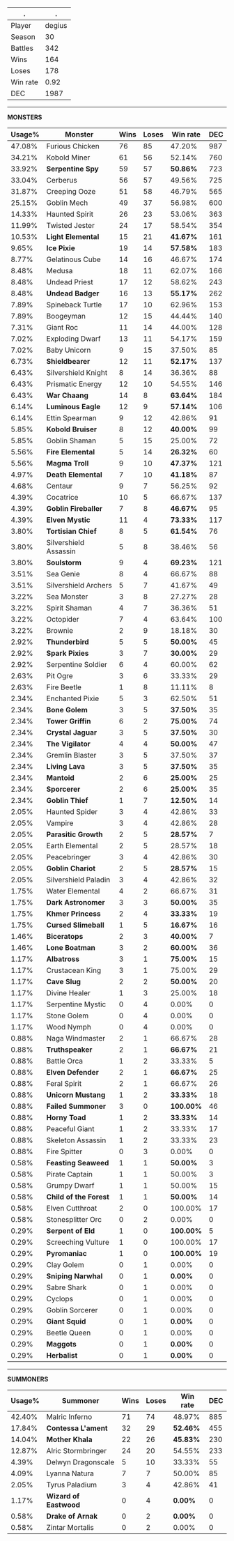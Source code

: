 .|.
|-|-
Player|degius
Season|30
Battles|342
Wins|164
Loses|178
Win rate|0.92
DEC|1987

---
**MONSTERS**

Usage%|Monster|Wins|Loses|Win rate|DEC|
-|-|-|-|-|-|
47.08%|Furious Chicken|76|85|47.20%|987|
34.21%|Kobold Miner|61|56|52.14%|760|
33.92%|**Serpentine Spy**|59|57|**50.86%**|723|
33.04%|Cerberus|56|57|49.56%|725|
31.87%|Creeping Ooze|51|58|46.79%|565|
25.15%|Goblin Mech|49|37|56.98%|600|
14.33%|Haunted Spirit|26|23|53.06%|363|
11.99%|Twisted Jester|24|17|58.54%|354|
10.53%|**Light Elemental**|15|21|**41.67%**|161|
9.65%|**Ice Pixie**|19|14|**57.58%**|183|
8.77%|Gelatinous Cube|14|16|46.67%|174|
8.48%|Medusa|18|11|62.07%|166|
8.48%|Undead Priest|17|12|58.62%|243|
8.48%|**Undead Badger**|16|13|**55.17%**|262|
7.89%|Spineback Turtle|17|10|62.96%|153|
7.89%|Boogeyman|12|15|44.44%|140|
7.31%|Giant Roc|11|14|44.00%|128|
7.02%|Exploding Dwarf|13|11|54.17%|159|
7.02%|Baby Unicorn|9|15|37.50%|85|
6.73%|**Shieldbearer**|12|11|**52.17%**|137|
6.43%|Silvershield Knight|8|14|36.36%|88|
6.43%|Prismatic Energy|12|10|54.55%|146|
6.43%|**War Chaang**|14|8|**63.64%**|184|
6.14%|**Luminous Eagle**|12|9|**57.14%**|106|
6.14%|Ettin Spearman|9|12|42.86%|91|
5.85%|**Kobold Bruiser**|8|12|**40.00%**|99|
5.85%|Goblin Shaman|5|15|25.00%|72|
5.56%|**Fire Elemental**|5|14|**26.32%**|60|
5.56%|**Magma Troll**|9|10|**47.37%**|121|
4.97%|**Death Elemental**|7|10|**41.18%**|87|
4.68%|Centaur|9|7|56.25%|92|
4.39%|Cocatrice|10|5|66.67%|137|
4.39%|**Goblin Fireballer**|7|8|**46.67%**|95|
4.39%|**Elven Mystic**|11|4|**73.33%**|117|
3.80%|**Tortisian Chief**|8|5|**61.54%**|76|
3.80%|Silvershield Assassin|5|8|38.46%|56|
3.80%|**Soulstorm**|9|4|**69.23%**|121|
3.51%|Sea Genie|8|4|66.67%|88|
3.51%|Silvershield Archers|5|7|41.67%|49|
3.22%|Sea Monster|3|8|27.27%|28|
3.22%|Spirit Shaman|4|7|36.36%|51|
3.22%|Octopider|7|4|63.64%|100|
3.22%|Brownie|2|9|18.18%|30|
2.92%|**Thunderbird**|5|5|**50.00%**|45|
2.92%|**Spark Pixies**|3|7|**30.00%**|29|
2.92%|Serpentine Soldier|6|4|60.00%|62|
2.63%|Pit Ogre|3|6|33.33%|29|
2.63%|Fire Beetle|1|8|11.11%|8|
2.34%|Enchanted Pixie|5|3|62.50%|51|
2.34%|**Bone Golem**|3|5|**37.50%**|35|
2.34%|**Tower Griffin**|6|2|**75.00%**|74|
2.34%|**Crystal Jaguar**|3|5|**37.50%**|30|
2.34%|**The Vigilator**|4|4|**50.00%**|47|
2.34%|Gremlin Blaster|3|5|37.50%|37|
2.34%|**Living Lava**|3|5|**37.50%**|35|
2.34%|**Mantoid**|2|6|**25.00%**|25|
2.34%|**Sporcerer**|2|6|**25.00%**|35|
2.34%|**Goblin Thief**|1|7|**12.50%**|14|
2.05%|Haunted Spider|3|4|42.86%|33|
2.05%|Vampire|3|4|42.86%|28|
2.05%|**Parasitic Growth**|2|5|**28.57%**|7|
2.05%|Earth Elemental|2|5|28.57%|18|
2.05%|Peacebringer|3|4|42.86%|30|
2.05%|**Goblin Chariot**|2|5|**28.57%**|15|
2.05%|Silvershield Paladin|3|4|42.86%|32|
1.75%|Water Elemental|4|2|66.67%|31|
1.75%|**Dark Astronomer**|3|3|**50.00%**|35|
1.75%|**Khmer Princess**|2|4|**33.33%**|19|
1.75%|**Cursed Slimeball**|1|5|**16.67%**|16|
1.46%|**Biceratops**|2|3|**40.00%**|7|
1.46%|**Lone Boatman**|3|2|**60.00%**|36|
1.17%|**Albatross**|3|1|**75.00%**|15|
1.17%|Crustacean King|3|1|75.00%|29|
1.17%|**Cave Slug**|2|2|**50.00%**|20|
1.17%|Divine Healer|1|3|25.00%|18|
1.17%|Serpentine Mystic|0|4|0.00%|0|
1.17%|Stone Golem|0|4|0.00%|0|
1.17%|Wood Nymph|0|4|0.00%|0|
0.88%|Naga Windmaster|2|1|66.67%|28|
0.88%|**Truthspeaker**|2|1|**66.67%**|21|
0.88%|Battle Orca|1|2|33.33%|5|
0.88%|**Elven Defender**|2|1|**66.67%**|25|
0.88%|Feral Spirit|2|1|66.67%|26|
0.88%|**Unicorn Mustang**|1|2|**33.33%**|18|
0.88%|**Failed Summoner**|3|0|**100.00%**|46|
0.88%|**Horny Toad**|1|2|**33.33%**|14|
0.88%|Peaceful Giant|1|2|33.33%|17|
0.88%|Skeleton Assassin|1|2|33.33%|23|
0.88%|Fire Spitter|0|3|0.00%|0|
0.58%|**Feasting Seaweed**|1|1|**50.00%**|3|
0.58%|Pirate Captain|1|1|50.00%|3|
0.58%|Grumpy Dwarf|1|1|50.00%|15|
0.58%|**Child of the Forest**|1|1|**50.00%**|14|
0.58%|Elven Cutthroat|2|0|100.00%|17|
0.58%|Stonesplitter Orc|0|2|0.00%|0|
0.29%|**Serpent of Eld**|1|0|**100.00%**|5|
0.29%|Screeching Vulture|1|0|100.00%|17|
0.29%|**Pyromaniac**|1|0|**100.00%**|19|
0.29%|Clay Golem|0|1|0.00%|0|
0.29%|**Sniping Narwhal**|0|1|**0.00%**|0|
0.29%|Sabre Shark|0|1|0.00%|0|
0.29%|Cyclops|0|1|0.00%|0|
0.29%|Goblin Sorcerer|0|1|0.00%|0|
0.29%|**Giant Squid**|0|1|**0.00%**|0|
0.29%|Beetle Queen|0|1|0.00%|0|
0.29%|**Maggots**|0|1|**0.00%**|0|
0.29%|**Herbalist**|0|1|**0.00%**|0|

---
**SUMMONERS**

Usage%|Summoner|Wins|Loses|Win rate|DEC|
-|-|-|-|-|-|
42.40%|Malric Inferno|71|74|48.97%|885|
17.84%|**Contessa L'ament**|32|29|**52.46%**|455|
14.04%|**Mother Khala**|22|26|**45.83%**|230|
12.87%|Alric Stormbringer|24|20|54.55%|233|
4.39%|Delwyn Dragonscale|5|10|33.33%|55|
4.09%|Lyanna Natura|7|7|50.00%|85|
2.05%|Tyrus Paladium|3|4|42.86%|41|
1.17%|**Wizard of Eastwood**|0|4|**0.00%**|0|
0.58%|**Drake of Arnak**|0|2|**0.00%**|0|
0.58%|Zintar Mortalis|0|2|0.00%|0|
